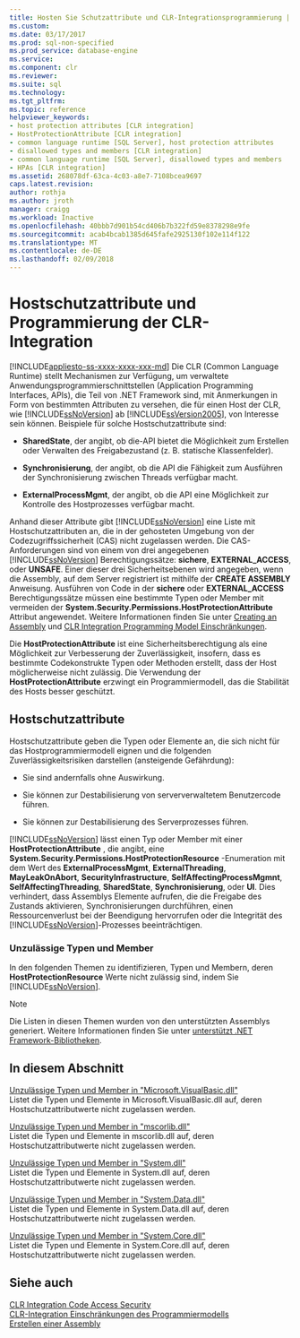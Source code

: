 ```yaml
---
title: Hosten Sie Schutzattribute und CLR-Integrationsprogrammierung | Microsoft Docs
ms.custom: 
ms.date: 03/17/2017
ms.prod: sql-non-specified
ms.prod_service: database-engine
ms.service: 
ms.component: clr
ms.reviewer: 
ms.suite: sql
ms.technology: 
ms.tgt_pltfrm: 
ms.topic: reference
helpviewer_keywords:
- host protection attributes [CLR integration]
- HostProtectionAttribute [CLR integration]
- common language runtime [SQL Server], host protection attributes
- disallowed types and members [CLR integration]
- common language runtime [SQL Server], disallowed types and members
- HPAs [CLR integration]
ms.assetid: 268078df-63ca-4c03-a8e7-7108bcea9697
caps.latest.revision: 
author: rothja
ms.author: jroth
manager: craigg
ms.workload: Inactive
ms.openlocfilehash: 40bbb7d901b54cd406b7b322fd59e8378298e9fe
ms.sourcegitcommit: acab4bcab1385d645fafe2925130f102e114f122
ms.translationtype: MT
ms.contentlocale: de-DE
ms.lasthandoff: 02/09/2018
---
```

# <a name="host-protection-attributes-and-clr-integration-programming"></a>Hostschutzattribute und Programmierung der CLR-Integration
[!INCLUDE[appliesto-ss-xxxx-xxxx-xxx-md](../../includes/appliesto-ss-xxxx-xxxx-xxx-md.md)]
Die CLR (Common Language Runtime) stellt Mechanismen zur Verfügung, um verwaltete Anwendungsprogrammierschnittstellen (Application Programming Interfaces, APIs), die Teil von .NET Framework sind, mit Anmerkungen in Form von bestimmten Attributen zu versehen, die für einen Host der CLR, wie [!INCLUDE[ssNoVersion](../../includes/ssnoversion-md.md)] ab [!INCLUDE[ssVersion2005](../../includes/ssversion2005-md.md)], von Interesse sein können. Beispiele für solche Hostschutzattribute sind:  
  
-   **SharedState**, der angibt, ob die-API bietet die Möglichkeit zum Erstellen oder Verwalten des Freigabezustand (z. B. statische Klassenfelder).  
  
-   **Synchronisierung**, der angibt, ob die API die Fähigkeit zum Ausführen der Synchronisierung zwischen Threads verfügbar macht.  
  
-   **ExternalProcessMgmt**, der angibt, ob die API eine Möglichkeit zur Kontrolle des Hostprozesses verfügbar macht.  
  
 Anhand dieser Attribute gibt [!INCLUDE[ssNoVersion](../../includes/ssnoversion-md.md)] eine Liste mit Hostschutzattributen an, die in der gehosteten Umgebung von der Codezugriffssicherheit (CAS) nicht zugelassen werden. Die CAS-Anforderungen sind von einem von drei angegebenen [!INCLUDE[ssNoVersion](../../includes/ssnoversion-md.md)] Berechtigungssätze: **sichere**, **EXTERNAL_ACCESS**, oder **UNSAFE**. Einer dieser drei Sicherheitsebenen wird angegeben, wenn die Assembly, auf dem Server registriert ist mithilfe der **CREATE ASSEMBLY** Anweisung. Ausführen von Code in der **sichere** oder **EXTERNAL_ACCESS** Berechtigungssätze müssen eine bestimmte Typen oder Member mit vermeiden der **System.Security.Permissions.HostProtectionAttribute** Attribut angewendet. Weitere Informationen finden Sie unter [Creating an Assembly](../../relational-databases/clr-integration/assemblies/creating-an-assembly.md) und [CLR Integration Programming Model Einschränkungen](../../relational-databases/clr-integration/database-objects/clr-integration-programming-model-restrictions.md).  
  
 Die **HostProtectionAttribute** ist eine Sicherheitsberechtigung als eine Möglichkeit zur Verbesserung der Zuverlässigkeit, insofern, dass es bestimmte Codekonstrukte Typen oder Methoden erstellt, dass der Host möglicherweise nicht zulässig. Die Verwendung der **HostProtectionAttribute** erzwingt ein Programmiermodell, das die Stabilität des Hosts besser geschützt.  
  
## <a name="host-protection-attributes"></a>Hostschutzattribute  
 Hostschutzattribute geben die Typen oder Elemente an, die sich nicht für das Hostprogrammiermodell eignen und die folgenden Zuverlässigkeitsrisiken darstellen (ansteigende Gefährdung):  
  
-   Sie sind andernfalls ohne Auswirkung.  
  
-   Sie können zur Destabilisierung von serververwaltetem Benutzercode führen.  
  
-   Sie können zur Destabilisierung des Serverprozesses führen.  
  
 [!INCLUDE[ssNoVersion](../../includes/ssnoversion-md.md)] lässt einen Typ oder Member mit einer **HostProtectionAttribute** , die angibt, eine **System.Security.Permissions.HostProtectionResource** -Enumeration mit dem Wert des  **ExternalProcessMgmt**, **ExternalThreading**, **MayLeakOnAbort**, **SecurityInfrastructure**,  **SelfAffectingProcessMgmnt**, **SelfAffectingThreading**, **SharedState**, **Synchronisierung**, oder **UI**. Dies verhindert, dass Assemblys Elemente aufrufen, die die Freigabe des Zustands aktivieren, Synchronisierungen durchführen, einen Ressourcenverlust bei der Beendigung hervorrufen oder die Integrität des [!INCLUDE[ssNoVersion](../../includes/ssnoversion-md.md)]-Prozesses beeinträchtigen.  
  
### <a name="disallowed-types-and-members"></a>Unzulässige Typen und Member  
 In den folgenden Themen zu identifizieren, Typen und Membern, deren **HostProtectionResource** Werte nicht zulässig sind, indem Sie [!INCLUDE[ssNoVersion](../../includes/ssnoversion-md.md)].  
  
> [!NOTE]  
>  Die Listen in diesen Themen wurden von den unterstützten Assemblys generiert.  Weitere Informationen finden Sie unter [unterstützt .NET Framework-Bibliotheken](../../relational-databases/clr-integration/database-objects/supported-net-framework-libraries.md).  
  
## <a name="in-this-section"></a>In diesem Abschnitt  
 [Unzulässige Typen und Member in "Microsoft.VisualBasic.dll"](../../relational-databases/clr-integration-security-host-protection-attributes/disallowed-types-and-members-in-microsoft-visualbasic-dll.md)  
 Listet die Typen und Elemente in Microsoft.VisualBasic.dll auf, deren Hostschutzattributwerte nicht zugelassen werden.  
  
 [Unzulässige Typen und Member in "mscorlib.dll"](../../relational-databases/clr-integration-security-host-protection-attributes/disallowed-types-and-members-in-mscorlib-dll.md)  
 Listet die Typen und Elemente in mscorlib.dll auf, deren Hostschutzattributwerte nicht zugelassen werden.  
  
 [Unzulässige Typen und Member in "System.dll"](../../relational-databases/clr-integration-security-host-protection-attributes/disallowed-types-and-members-in-system-dll.md)  
 Listet die Typen und Elemente in System.dll auf, deren Hostschutzattributwerte nicht zugelassen werden.  
  
 [Unzulässige Typen und Member in "System.Data.dll"](../../relational-databases/clr-integration-security-host-protection-attributes/disallowed-types-and-members-in-system-data-dll.md)  
 Listet die Typen und Elemente in System.Data.dll auf, deren Hostschutzattributwerte nicht zugelassen werden.  
  
 [Unzulässige Typen und Member in "System.Core.dll"](../../relational-databases/clr-integration-security-host-protection-attributes/disallowed-types-and-members-in-system-core-dll.md)  
 Listet die Typen und Elemente in System.Core.dll auf, deren Hostschutzattributwerte nicht zugelassen werden.  
  
## <a name="see-also"></a>Siehe auch  
 [CLR Integration Code Access Security](../../relational-databases/clr-integration/security/clr-integration-code-access-security.md)   
 [CLR-Integration Einschränkungen des Programmiermodells](../../relational-databases/clr-integration/database-objects/clr-integration-programming-model-restrictions.md)   
 [Erstellen einer Assembly](../../relational-databases/clr-integration/assemblies/creating-an-assembly.md)  
  
  

